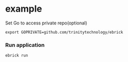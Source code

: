 # example

Set Go to access private repo(optional)

    export GOPRIVATE=github.com/trinitytechnology/ebrick

### Run application

    ebrick run
